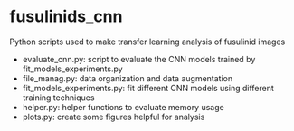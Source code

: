 # fusulinids_cnn
Python scripts used to make transfer learning analysis of fusulinid images

- evaluate_cnn.py: script to evaluate the CNN models trained by fit_models_experiments.py  
- file_manag.py: data organization and data augmentation    
- fit_models_experiments.py: fit different CNN models using different training techniques  
- helper.py: helper functions to evaluate memory usage  
- plots.py: create some figures helpful for analysis 
